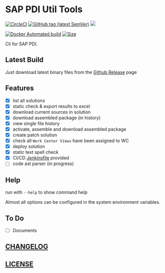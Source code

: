# SAP PDI Util Tools

[![CircleCI](https://circleci.com/gh/Soontao/pdi-util.svg?style=shield)](https://circleci.com/gh/Soontao/pdi-util)
[![GitHub tag (latest SemVer)](https://img.shields.io/github/tag/Soontao/pdi-util.svg)](https://github.com/Soontao/pdi-util/releases)
[![](https://godoc.org/github.com/Soontao/pdi-util?status.svg)](http://godoc.org/github.com/Soontao/pdi-util)

[![Docker Automated build](https://img.shields.io/docker/cloud/automated/theosun/pdiutil.svg)](https://cloud.docker.com/repository/docker/theosun/pdiutil)
[![Size](https://shields.beevelop.com/docker/image/image-size/theosun/pdiutil/latest.svg?style=flat-square)](https://cloud.docker.com/repository/docker/theosun/pdiutil)


Cli for SAP PDI.

## Latest Build

Just download latest binary files from the [Github Release](https://github.com/Soontao/pdi-util/releases) page

## Features

* [x] list all solutions
* [x] static check & export results to excel
* [x] download current sources in solution
* [x] download assembled package (in history)
* [x] view single file history
* [x] activate, assemble and download assembled package
* [x] create patch solution
* [x] check all `Work Center Views` have been assigned to WC
* [x] deploy solution
* [x] static text spell check
* [x] CI/CD [Jenkinsfile](./jenkins) provided
* [ ] code ast parser (in progress)

## Help

run with `--help` to show command help

Almost all options can be configured in the system environment variables.

## To Do

* [ ] Documents

## [CHANGELOG](./CHANGELOG.md)

## [LICENSE](./LICENSE)
